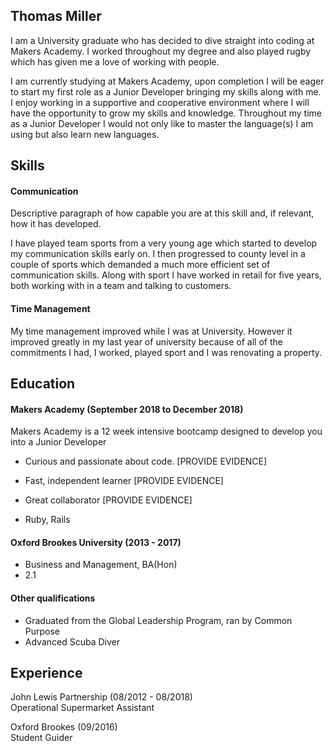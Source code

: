 ## Thomas Miller

I am a University graduate who has decided to dive straight into coding at Makers Academy. I worked throughout my degree and also played 
rugby which has given me a love of working with people. 

I am currently studying at Makers Academy, upon completion I will be eager to start my first role as a Junior Developer bringing my 
skills along with me. I enjoy working in a supportive and cooperative environment where I will have the opportunity to grow my skills 
and knowledge. Throughout my time as a Junior Developer I would not only like to master the language(s) I am using but also learn new languages.

## Skills

#### Communication

Descriptive paragraph of how capable you are at this skill and, if relevant, how it has developed.

I have played team sports from a very young age which started to develop my communication skills early on. I then progressed to county 
level in a couple of sports which demanded a much more efficient set of communication skills. Along with sport I have worked in retail 
for five years, both working with in a team and talking to customers.

#### Time Management

My time management improved while I was at University. However it improved greatly in my last year of university because of all of the 
commitments I had, I worked, played sport and I was renovating a property.

## Education

#### Makers Academy (September 2018 to December 2018)

Makers Academy is a 12 week intensive bootcamp designed to develop you into a Junior Developer 

- Curious and passionate about code. [PROVIDE EVIDENCE]
- Fast, independent learner [PROVIDE EVIDENCE]
- Great collaborator [PROVIDE EVIDENCE]

- Ruby, Rails

#### Oxford Brookes University (2013 - 2017)

- Business and Management, BA(Hon) 
- 2.1


#### Other qualifications
- Graduated from the Global Leadership Program, ran by Common Purpose
- Advanced Scuba Diver

## Experience

John Lewis Partnership (08/2012 - 08/2018)    
Operational Supermarket Assistant  

Oxford Brookes (09/2016)   
Student Guider  
